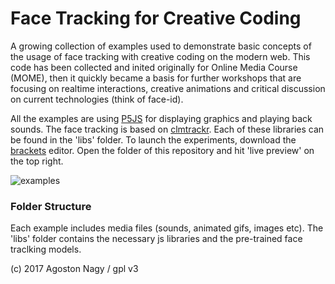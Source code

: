 # Face Tracking for Creative Coding

A growing collection of examples used to demonstrate basic concepts of the usage of face tracking with creative coding on the modern web. This code has been collected and inited originally for Online Media Course (MOME), then it quickly became a basis for further workshops that are focusing on realtime interactions, creative animations and critical discussion on current technologies (think of face-id).

All the examples are using [P5JS](http://p5js.org/) for displaying graphics and playing back sounds. The face tracking is based on [clmtrackr](https://github.com/auduno/clmtrackr). Each of these libraries can be found in the 'libs' folder. To launch the experiments, download the [brackets](http://brackets.io/) editor. Open the folder of this repository and hit 'live preview' on the top right.

![examples](https://user-images.githubusercontent.com/270431/33015571-856d30b2-cdeb-11e7-9e8b-efb6f28b5963.jpg)

### Folder Structure

Each example includes media files (sounds, animated gifs, images etc). The 'libs' folder contains the necessary js libraries and the pre-trained face traclking models. 

(c) 2017 Agoston Nagy / gpl v3

